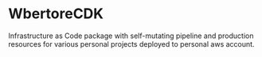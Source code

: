# WbertoreCDK
Infrastructure as Code package with self-mutating pipeline and production resources for various personal projects deployed to personal aws account.

